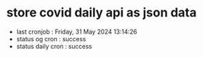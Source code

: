 # store covid daily api as json data

- last cronjob : Friday, 31 May 2024 13:14:26
- status og cron : success
- status daily cron : success
      
      
